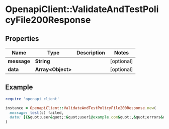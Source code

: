 # OpenapiClient::ValidateAndTestPolicyFile200Response

## Properties

| Name | Type | Description | Notes |
| ---- | ---- | ----------- | ----- |
| **message** | **String** |  | [optional] |
| **data** | **Array&lt;Object&gt;** |  | [optional] |

## Example

```ruby
require 'openapi_client'

instance = OpenapiClient::ValidateAndTestPolicyFile200Response.new(
  message: test(s) failed,
  data: [{&quot;user&quot;:&quot;user1@example.com&quot;,&quot;errors&quot;:[&quot;address \&quot;2.2.2.2:22\&quot;: want: Drop, got: Accept&quot;]}]
)
```

